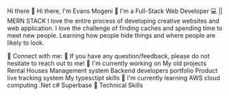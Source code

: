 Hi there 👋
Hi there, I'm Evans Mogeni 👋
I'm a Full-Stack Web Developer 💻 || MERN STACK
I love the entire process of developing creative websites and web application. I love the challenge of finding caches and spending time to meet new people. Learning how people hide things and where people are likely to look.

🤝 Connect with me:
💬 If you have any question/feedback, please do not hesitate to reach out to me!
🔭 I'm currently working on
My old projects
Rental Houses Management system
Backend developers portfolio
Product live tracking system
My typesctipt skills
🌱 I'm currently learning
AWS cloud computing
.Net
c#
Superbase
💼 Technical Skills
           


  


  
